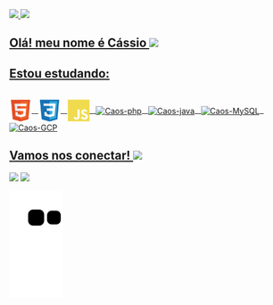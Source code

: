 
<div>
  <a href="https://github.com/RamosCassio">
  <img height="180em" src="https://github-readme-stats.vercel.app/api?username=RamosCassio&show_icons=true&theme=discord_old_blurple&include_all_commits=true&count_private=true"/>
  <img height="180em" src="https://github-readme-stats.vercel.app/api/top-langs/?username=RamosCassio&layout=compact&langs_count=7&theme=discord_old_blurple"/>
</div>
 
  ## Olá! meu nome é Cássio <img src="https://raw.githubusercontent.com/iampavangandhi/iampavangandhi/master/gifs/Hi.gif" width="30px"></h2>
  ## Estou estudando:
<div style="display: inline_block"><br>
  <img align="center" alt="Caos-HTML"  height="40" src="https://raw.githubusercontent.com/devicons/devicon/master/icons/html5/html5-original.svg">&nbsp;&nbsp;
  <img align="center" alt="Caos-CSS"   height="40" src="https://raw.githubusercontent.com/devicons/devicon/master/icons/css3/css3-original.svg">&nbsp;&nbsp;
  <img align="center" alt="Caos-Js"    height="40" src="https://raw.githubusercontent.com/devicons/devicon/master/icons/javascript/javascript-plain.svg">&nbsp;&nbsp;
  <img align="center" alt="Caos-php"   height="40" src="https://cdn.jsdelivr.net/gh/devicons/devicon/icons/php/php-plain.svg" />&nbsp;&nbsp;
  <img align="center" alt="Caos-java"  height="40" src="https://cdn.jsdelivr.net/gh/devicons/devicon/icons/java/java-original.svg" />&nbsp;&nbsp;
  <img align="center" alt="Caos-MySQL" height="40" src="https://cdn.jsdelivr.net/gh/devicons/devicon/icons/mysql/mysql-plain-wordmark.svg" />&nbsp;&nbsp;
  <img align="center" alt="Caos-GCP"   height="40" src="https://cdn.jsdelivr.net/gh/devicons/devicon/icons/googlecloud/googlecloud-original.svg" />
  </div>
  
  ## Vamos nos conectar! <img height="30" src="https://raw.githubusercontent.com/ShahriarShafin/ShahriarShafin/main/Assets/handshake.gif">
  
 <div> 
  <a href="https://www.linkedin.com/in/desenvolvedorcassiodev/" target="_blank"><img src="https://img.shields.io/badge/-LinkedIn-%230077B5?style=for-the-badge&logo=linkedin&logoColor=white" target="_blank"></a>
  <a href = "mailto:kassramos@gmail.com"><img src="https://img.shields.io/badge/-Gmail-%23333?style=for-the-badge&logo=gmail&logoColor=white" target="_blank"></a>
 
 
 
  ![Snake animation](https://github.com/RamosCassio/cassioramos/blob/output/github-contribution-grid-snake.svg)
 
</div>
